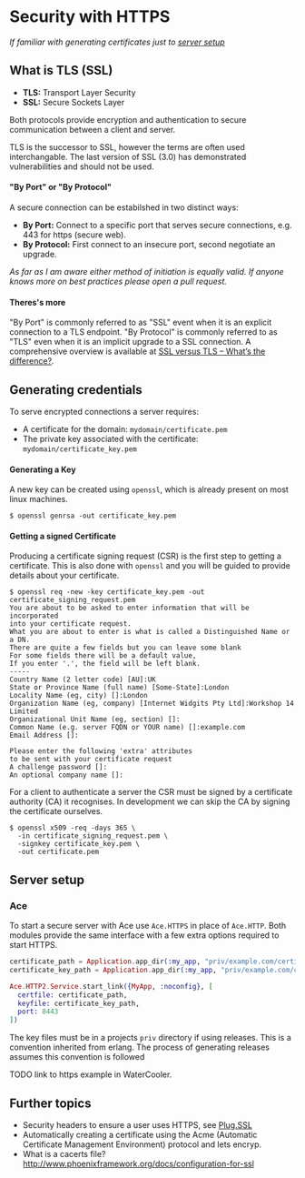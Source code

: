 # Security with HTTPS

*If familiar with generating certificates just to [server setup](#server-setup)*

## What is TLS (SSL)

- **TLS:** Transport Layer Security
- **SSL:** Secure Sockets Layer

Both protocols provide encryption and authentication to secure communication between a client and server.

TLS is the successor to SSL, however the terms are often used interchangable.
The last version of SSL (3.0) has demonstrated vulnerabilities and should not be used.

#### "By Port" or "By Protocol"

A secure connection can be estabilshed in two distinct ways:

- **By Port:** Connect to a specific port that serves secure connections, e.g. 443 for https (secure web).
- **By Protocol:** First connect to an insecure port, second negotiate an upgrade.

*As far as I am aware either method of initiation is equally valid.
If anyone knows more on best practices please open a pull request.*

#### Theres's more

"By Port" is commonly referred to as "SSL" event when it is an explicit connection to a TLS endpoint. "By Protocol" is commonly referred to as "TLS" even when it is an implicit upgrade to a SSL connection. A comprehensive overview is available at [SSL versus TLS – What’s the difference?](https://luxsci.com/blog/ssl-versus-tls-whats-the-difference.html).

## Generating credentials

To serve encrypted connections a server requires:

- A certificate for the domain: `mydomain/certificate.pem`
- The private key associated with the certificate: `mydomain/certificate_key.pem`

#### Generating a Key

A new key can be created using `openssl`, which is already present on most linux machines.

```
$ openssl genrsa -out certificate_key.pem
```

#### Getting a signed Certificate

Producing a certificate signing request (CSR) is the first step to getting a certificate.
This is also done with `openssl` and you will be guided to provide details about your certificate.

```
$ openssl req -new -key certificate_key.pem -out certificate_signing_request.pem
You are about to be asked to enter information that will be incorporated
into your certificate request.
What you are about to enter is what is called a Distinguished Name or a DN.
There are quite a few fields but you can leave some blank
For some fields there will be a default value,
If you enter '.', the field will be left blank.
-----
Country Name (2 letter code) [AU]:UK
State or Province Name (full name) [Some-State]:London
Locality Name (eg, city) []:London
Organization Name (eg, company) [Internet Widgits Pty Ltd]:Workshop 14 Limited
Organizational Unit Name (eg, section) []:
Common Name (e.g. server FQDN or YOUR name) []:example.com
Email Address []:

Please enter the following 'extra' attributes
to be sent with your certificate request
A challenge password []:
An optional company name []:
```

For a client to authenticate a server the CSR must be signed by a certificate authority (CA) it recognises.
In development we can skip the CA by signing the certificate ourselves.

```
$ openssl x509 -req -days 365 \
  -in certificate_signing_request.pem \
  -signkey certificate_key.pem \
  -out certificate.pem
```

## Server setup

### Ace

To start a secure server with Ace use `Ace.HTTPS` in place of `Ace.HTTP`.
Both modules provide the same interface with a few extra options required to start HTTPS.

```elixir
certificate_path = Application.app_dir(:my_app, "priv/example.com/certificate.pem")
certificate_key_path = Application.app_dir(:my_app, "priv/example.com/certificate_key.pem")

Ace.HTTP2.Service.start_link({MyApp, :noconfig}, [
  certfile: certificate_path,
  keyfile: certificate_key_path,
  port: 8443
])
```

The key files must be in a projects `priv` directory if using releases.
This is a convention inherited from erlang.
The process of generating releases assumes this convention is followed

TODO link to https example in WaterCooler.

## Further topics

- Security headers to ensure a user uses HTTPS, see [Plug.SSL](https://github.com/elixir-lang/plug/blob/master/lib/plug/ssl.ex)
- Automatically creating a certificate using the Acme (Automatic Certificate Management Environment) protocol and lets encryp.
- What is a cacerts file? http://www.phoenixframework.org/docs/configuration-for-ssl
